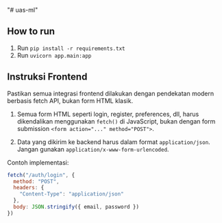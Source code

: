 "# uas-ml" 

## How to run
1. Run `pip install -r requirements.txt`
2. Run `uvicorn app.main:app`

## Instruksi Frontend

Pastikan semua integrasi frontend dilakukan dengan pendekatan modern berbasis fetch API, bukan form HTML klasik.

1. Semua form HTML seperti login, register, preferences, dll, harus dikendalikan menggunakan `fetch()` di JavaScript, bukan dengan form submission `<form action="..." method="POST">`.

2. Data yang dikirim ke backend harus dalam format `application/json`. Jangan gunakan `application/x-www-form-urlencoded`.

Contoh implementasi:
```javascript
fetch("/auth/login", {
  method: "POST",
  headers: {
    "Content-Type": "application/json"
  },
  body: JSON.stringify({ email, password })
})